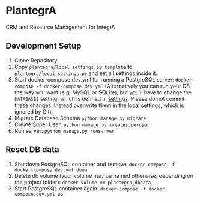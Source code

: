 # PlantegrA

CRM and Resource Management for IntegrA

## Development Setup

1. Clone Repository
2. Copy `plantegra/local_settings.py.template` to `plantegra/local_settings.py` and set all settings inside it.
3. Start docker-compose.dev.yml for running a PostgreSQL server: `docker-compose -f docker-compose.dev.yml` 
(Alternatively you can run your DB the way you want (e.g. MySQL or SQLite), but you'll have to change the `DATABASES` setting, which is defined in [settings](plantegra/settings.py).
Please do not commit these changes. Instead overwrite them in the [local settings](plantegra/local_settings.py), which is ignored by Git).
4. Migrate Database Schema `python manage.py migrate`
5. Create Super User: `python manage.py createsuperuser`
6. Run server: `python manage.py runserver`

## Reset DB data

1. Shutdown PostgreSQL container and remove: `docker-compose -f docker-compose.dev.yml down`
2. Delete db volume (your volume may be named otherwise, depending on the project folder): `docker volume rm plantegra_dbdata`
3. Start PostgreSQL container again: `docker-compose -f docker-compose.dev.yml up`
